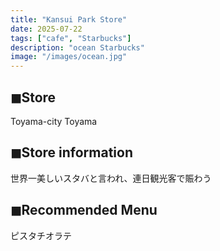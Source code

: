 ```yaml
---
title: "Kansui Park Store"
date: 2025-07-22
tags: ["cafe", "Starbucks"]
description: "ocean Starbucks"
image: "/images/ocean.jpg"
---
```


## ◼︎Store

Toyama-city Toyama

## ◼︎Store information

世界一美しいスタバと言われ、連日観光客で賑わう

## ◼︎Recommended Menu

ピスタチオラテ

